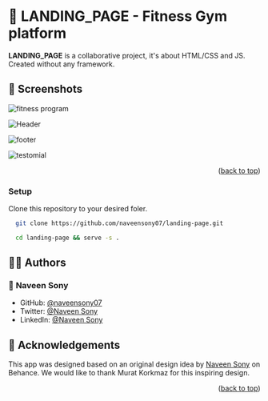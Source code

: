 
# 🚗 LANDING_PAGE - Fitness Gym platform <a name="about-project"></a>

**LANDING_PAGE** is a collaborative project, it's about HTML/CSS and JS. Created without any framework.

## 📸 Screenshots <a name="screenshot"></a>

![fitness program](https://github.com/naveensony07/landing-page/assets/116912198/e1d7da80-3043-4d7b-87d6-5ebeb100f4a8)


![Header](https://github.com/naveensony07/landing-page/assets/116912198/2607a601-68fa-4c28-93bc-147b700dd6eb)


![footer](https://github.com/naveensony07/landing-page/assets/116912198/b11d3af6-b3a8-4337-af1f-87eabb3a2202)


![testomial](https://github.com/naveensony07/landing-page/assets/116912198/4082fd70-ccd0-4bca-9959-31fa9ac75073)

<p align="right">(<a href="#readme-top">back to top</a>)</p>


### Setup <a name="setup"></a>

Clone this repository to your desired foler.

```sh
  git clone https://github.com/naveensony07/landing-page.git
```

```sh
  cd landing-page && serve -s . 
```


## 👨‍💻 Authors <a name="author"></a>

### 👤 **Naveen Sony**

- GitHub: [@naveensony07](https://github.com/naveensony07)
- Twitter: [@Naveen Sony](https://twitter.com/naveensony07)
- LinkedIn: [@Naveen Sony](https://www.linkedin.com/in/naveensony07/)

## 🙏 Acknowledgements

This app was designed based on an original design idea by [Naveen Sony]() on Behance.
We would like to thank Murat Korkmaz for this inspiring design.


<p align="right">(<a href="#readme-top">back to top</a>)</p>

